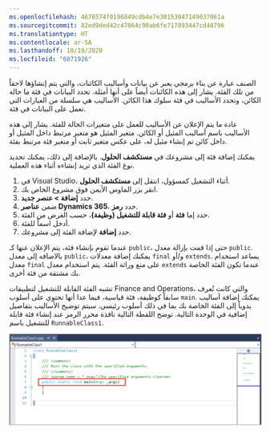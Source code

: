 ```yaml
---
ms.openlocfilehash: 4678574f0196849cdb4e7e30153047149037061a
ms.sourcegitcommit: 82ed9ded42c47064c90ab6fe717893447cd48796
ms.translationtype: HT
ms.contentlocale: ar-SA
ms.lasthandoff: 10/19/2020
ms.locfileid: "6071926"
---
```

الصنف عبارة عن بناء برمجي يعبر عن بيانات وأساليب الكائنات، والتي يتم إنشاؤها لاحقاً من تلك الفئة. يشار إلى هذه الكائنات أيضاً على أنها أمثلة. تحدد البيانات في فئة ما حالة الكائن، وتحدد الأساليب في فئة سلوك هذا الكائن. الأساليب هي سلسلة من العبارات التي تعمل على البيانات في فئة. 

عادة ما يتم الإعلان عن الأساليب للعمل على متغيرات الحالة للفئة. يشار إلى هذه الأساليب باسم أساليب المثيل أو الكائن. متغير المثيل هو متغير مرتبط داخل المثيل أو داخل كائن تم إنشاء مثيل له، على عكس متغير ثابت أو متغير فئة مرتبط بفئة. 

يمكنك إضافة فئة إلى مشروعك في **مستكشف الحلول**. بالإضافة إلى ذلك، يمكنك تحديد نوع الفئة الذي تريد إنشاءه أثناء هذه العملية.

1.  في Visual Studio، أثناء التشغيل كمسؤول، انتقل إلى **مستكشف الحلول**.
2.  انقر بزر الماوس الأيمن فوق مشروع الخاص بك.
3.  حدد **إضافة > عنصر جديد**.
4.  ضمن **عناصر Dynamics 365**، حدد **رمز**.
5.  حدد إما **فئة** أو **فئة قابلة للتشغيل (وظيفة)**، حسب الغرض من الفئة.
6.  أدخل اسماً للفئة.
7.  حدد **إضافة** لإضافة الفئة إلى مشروعك.

عندما تقوم بإنشاء فئة، يتم الإعلان عنها كـ `public`، حتى إذا قمت بإزالة معدل `public`. بالاضافه إلى معدل `public`، يمكنك إضافة معدلات `final` و/أو `extends`. يساعد استخدام معدل `final` على منع وراثة الفئة. يتم استخدام معدل `extends` عندما تكون الفئة الخاصة بك مشتقة من فئة أخرى.

تشبه الفئة القابلة للتشغيل لتطبيقات Finance and Operations، والتي كانت تُعرف سابقاً كوظيفة، فئة قياسية، فيما عدا أنها تحتوي على أسلوب `main`. يمكنك إضافة أساليب يدوياً إلى الفئة الخاصة بك بما في ذلك أسلوب رئيسي. سيتم توضيح الأساليب بتفاصيل إضافية في الوحدة التالية.
توضح اللقطة التالية نافذة محرر الرمز عند إنشاء فئة قابلة للتشغيل باسم `RunnableClass1`.

![تُظهر لقطة الشاشة هذه الرمز المعروض عند إضافة فئة قابلة للتشغيل إلى مشروع.](../media/runnable-class.png)
